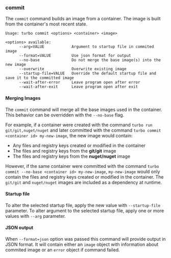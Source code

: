 ### commit

The `commit` command builds an image from a container. The image is built from the container's most recent state. 

```
Usage: turbo commit <options> <container> <image>

<options> available:
      --arg=VALUE            Argument to startup file in commited image
      --format=VALUE         Use json format for output
      --no-base              Do not merge the base image(s) into the new image
      --overwrite            Overwrite existing image
      --startup-file=VALUE   Override the default startup file and save it to the committed image
      --wait-after-error     Leave program open after error
      --wait-after-exit      Leave program open after exit
```

#### Merging Images

The `commit` command will merge all the base images used in the container. This behavior can be overridden with the `--no-base` flag. 

For example, if a container were created with the command `turbo run git/git,nuget/nuget` and later committed with the command `turbo commit <container id> my-new-image`, the new image would contain: 

- Any files and registry keys created or modified in the container
- The files and registry keys from the **git/git** image
- The files and registry keys from the **nuget/nuget** image

However, if the same container were committed with the command `turbo commit --no-base <container id> my-new-image`, `my-new-image` would only contain the files and registry keys created or modified in the container. The `git/git` and `nuget/nuget` images are included as a dependency at runtime.

#### Startup file

To alter the selected startup file, apply the new value with `--startup-file` parameter. To alter argument to the selected startup file, apply one or more values with `--arg` parameter.

#### JSON output

When `--format=json` option was passed this command will provide output in JSON format. It will contain either an `image` object with information about commited image or an `error` object if command failed.